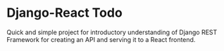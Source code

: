# Django-React Todo

Quick and simple project for introductory understanding of Django REST Framework for creating an API and serving it to a React frontend.